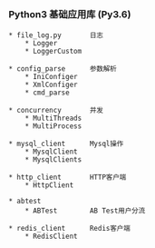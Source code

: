 ### Python3 基础应用库 (Py3.6)
    * file_log.py       日志
        * Logger
        * LoggerCustom
        
    * config_parse      参数解析
        * IniConfiger
        * XmlConfiger
        * cmd_parse
        
    * concurrency       并发
        * MultiThreads
        * MultiProcess
        
    * mysql_client      Mysql操作
        * MysqlClient
        * MysqlClients
        
    * http_client       HTTP客户端
        * HttpClient
    
    * abtest
        * ABTest        AB Test用户分流

    * redis_client      Redis客户端
        * RedisClient